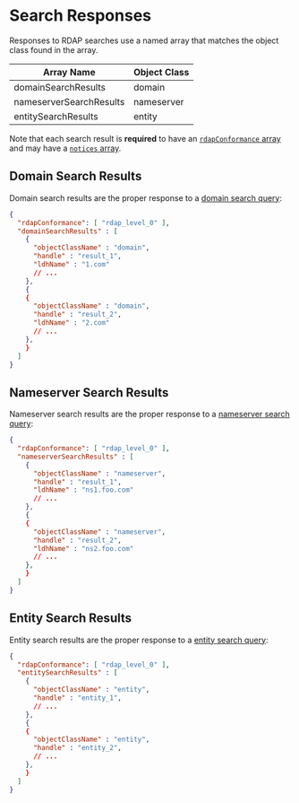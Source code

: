 # Search Responses

Responses to RDAP searches use a named array that matches the object class found
in the array.

| Array Name              | Object Class |
| ----------------------- | ------------ |
| domainSearchResults     | domain       |
| nameserverSearchResults | nameserver   |
| entitySearchResults     | entity       |

Note that each search result is **required** to have an [`rdapConformance` array](common_data_structures.md#rdapconformance)
and may have a [`notices` array](common_data_structures.md#notices-and-remarks).

## Domain Search Results

Domain search results are the proper response to a [domain search query](rdap_urls.md#domain-searches):

```json
{
  "rdapConformance": [ "rdap_level_0" ],
  "domainSearchResults" : [  
    {
      "objectClassName" : "domain",
      "handle" : "result_1",
      "ldhName" : "1.com"
      // ...
    },
    { 
    {
      "objectClassName" : "domain",
      "handle" : "result_2",
      "ldhName" : "2.com"
      // ...
    },
    }
  ]
}
```

## Nameserver Search Results

Nameserver search results are the proper response to a [nameserver search query](rdap_urls.md#nameserver-searches):

```json
{
  "rdapConformance": [ "rdap_level_0" ],
  "nameserverSearchResults" : [  
    {
      "objectClassName" : "nameserver",
      "handle" : "result_1",
      "ldhName" : "ns1.foo.com"
      // ...
    },
    { 
    {
      "objectClassName" : "nameserver",
      "handle" : "result_2",
      "ldhName" : "ns2.foo.com"
      // ...
    },
    }
  ]
}
```

## Entity Search Results

Entity search results are the proper response to a [entity search query](rdap_urls.md#entity-searches):

```json
{
  "rdapConformance": [ "rdap_level_0" ],
  "entitySearchResults" : [  
    {
      "objectClassName" : "entity",
      "handle" : "entity_1",
      // ...
    },
    { 
    {
      "objectClassName" : "entity",
      "handle" : "entity_2",
      // ...
    },
    }
  ]
}
```
